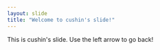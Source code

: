 ```yaml
---
layout: slide
title: "Welcome to cushin's slide!"
---
```

This is cushin's slide.
Use the left arrow to go back!